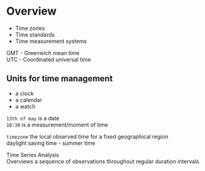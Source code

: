 # Overview

- Time zones
- Time standards
- Time measurement systems

GMT - Greenwich mean time  
UTC - Coordinated universal time  

## Units for time management
- a clock
- a calendar
- a watch

`13th of may` is a date  
`10:30` is a measurement/moment of time  

`timezone` the local observed time for a fixed geographical region  
daylight saving time - summer time  

Time Series Analysis  
Overviews a sequence of observations throughout regular duration intervals  
